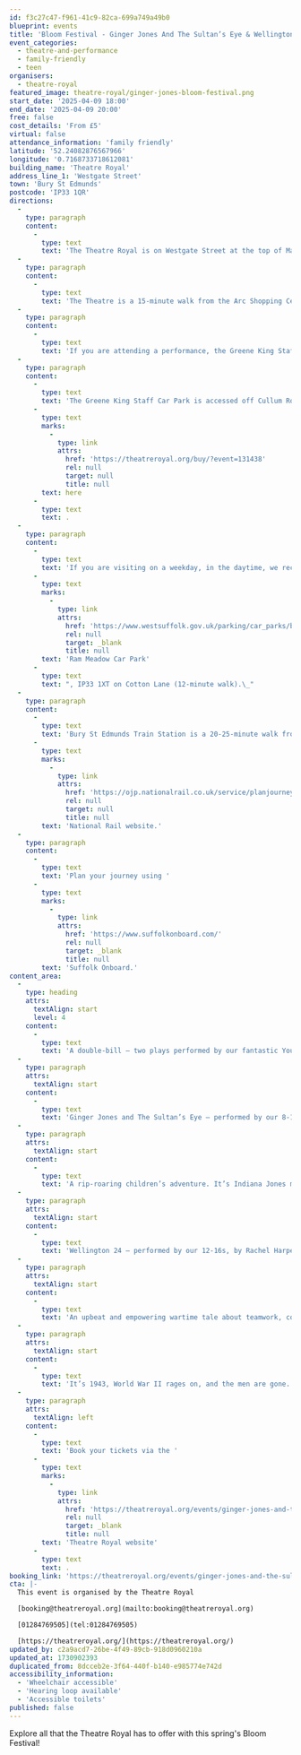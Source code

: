 ```yaml
---
id: f3c27c47-f961-41c9-82ca-699a749a49b0
blueprint: events
title: 'Bloom Festival - Ginger Jones And The Sultan’s Eye & Wellington 24'
event_categories:
  - theatre-and-performance
  - family-friendly
  - teen
organisers:
  - theatre-royal
featured_image: theatre-royal/ginger-jones-bloom-festival.png
start_date: '2025-04-09 18:00'
end_date: '2025-04-09 20:00'
free: false
cost_details: 'From £5'
virtual: false
attendance_information: 'family friendly'
latitude: '52.24082876567966'
longitude: '0.7168733718612081'
building_name: 'Theatre Royal'
address_line_1: 'Westgate Street'
town: 'Bury St Edmunds'
postcode: 'IP33 1QR'
directions:
  -
    type: paragraph
    content:
      -
        type: text
        text: 'The Theatre Royal is on Westgate Street at the top of Maynewater Lane, opposite the Greene King Brewery & Café. On foot, you’ll enter through the front entrance of the theatre.'
  -
    type: paragraph
    content:
      -
        type: text
        text: 'The Theatre is a 15-minute walk from the Arc Shopping Centre and just 5-minutes from the Abbey Gardens.'
  -
    type: paragraph
    content:
      -
        type: text
        text: 'If you are attending a performance, the Greene King Staff Car Park is made available to our visitors for evening and weekend performances only. '
  -
    type: paragraph
    content:
      -
        type: text
        text: 'The Greene King Staff Car Park is accessed off Cullum Road (A1302) and opens 1 hour before your performance at a charge per vehicle. Access to the Theatre is via steps (3-minute walk). Wheelchair users and customers with additional access requirements may be dropped-off for step- free access at the front of the theatre on Westgate Street. You can book a Parking Space '
      -
        type: text
        marks:
          -
            type: link
            attrs:
              href: 'https://theatreroyal.org/buy/?event=131438'
              rel: null
              target: null
              title: null
        text: here
      -
        type: text
        text: .
  -
    type: paragraph
    content:
      -
        type: text
        text: 'If you are visiting on a weekday, in the daytime, we recommend '
      -
        type: text
        marks:
          -
            type: link
            attrs:
              href: 'https://www.westsuffolk.gov.uk/parking/car_parks/bse_car_parks/ram-meadow-car-park.cfm'
              rel: null
              target: _blank
              title: null
        text: 'Ram Meadow Car Park'
      -
        type: text
        text: ", IP33 1XT on Cotton Lane (12-minute walk).\_"
  -
    type: paragraph
    content:
      -
        type: text
        text: 'Bury St Edmunds Train Station is a 20-25-minute walk from the theatre, with connections to Cambridge, Ipswich and the London-Norwich line. You can check train times and service updates on the '
      -
        type: text
        marks:
          -
            type: link
            attrs:
              href: 'https://ojp.nationalrail.co.uk/service/planjourney/search'
              rel: null
              target: null
              title: null
        text: 'National Rail website.'
  -
    type: paragraph
    content:
      -
        type: text
        text: 'Plan your journey using '
      -
        type: text
        marks:
          -
            type: link
            attrs:
              href: 'https://www.suffolkonboard.com/'
              rel: null
              target: _blank
              title: null
        text: 'Suffolk Onboard.'
content_area:
  -
    type: heading
    attrs:
      textAlign: start
      level: 4
    content:
      -
        type: text
        text: 'A double-bill – two plays performed by our fantastic Youth Theatre.'
  -
    type: paragraph
    attrs:
      textAlign: start
    content:
      -
        type: text
        text: 'Ginger Jones and The Sultan’s Eye – performed by our 8-11s, by Nick Lane.'
  -
    type: paragraph
    attrs:
      textAlign: start
    content:
      -
        type: text
        text: 'A rip-roaring children’s adventure. It’s Indiana Jones meets Alice in Wonderland. . . with added silliness. Ginger Jones is a girl with a vivid imagination. Her stories are as wild as the hair on her head. So when her school enters a storytelling competition, there is no doubt as to whom they should turn for inspiration. . . except that Ginger Jones has lost her imagination! Join her best friend Stan West as he describes the extreme tale of their adventures during the summer holidays. Featuring talking camels, sultans and a possible ruby or two.'
  -
    type: paragraph
    attrs:
      textAlign: start
    content:
      -
        type: text
        text: 'Wellington 24 – performed by our 12-16s, by Rachel Harper in association with Nick Hern Books'
  -
    type: paragraph
    attrs:
      textAlign: start
    content:
      -
        type: text
        text: 'An upbeat and empowering wartime tale about teamwork, collaboration and beating the odds.'
  -
    type: paragraph
    attrs:
      textAlign: start
    content:
      -
        type: text
        text: '​It’s 1943, World War II rages on, and the men are gone. It’s left to the ‘women in the workmen’s boots’ to pick up the pieces in the factory. They’re being relied upon to build the planes that could win the war, and they take the responsibility seriously. On this particular day, they’re attempting to build a Wellington bomber in record-breaking time: under twenty-four hours. As temperatures rise and prejudices bubble up, will they be able to pull together in time?'
  -
    type: paragraph
    attrs:
      textAlign: left
    content:
      -
        type: text
        text: 'Book your tickets via the '
      -
        type: text
        marks:
          -
            type: link
            attrs:
              href: 'https://theatreroyal.org/events/ginger-jones-and-the-sultans-eye-wellington-24/'
              rel: null
              target: _blank
              title: null
        text: 'Theatre Royal website'
      -
        type: text
        text: .
booking_link: 'https://theatreroyal.org/events/ginger-jones-and-the-sultans-eye-wellington-24/'
cta: |-
  This event is organised by the Theatre Royal 

  [booking@theatreroyal.org](mailto:booking@theatreroyal.org)

  [01284769505](tel:01284769505)

  [https://theatreroyal.org/](https://theatreroyal.org/)
updated_by: c2a9acd7-26be-4f49-89cb-918d0960210a
updated_at: 1730902393
duplicated_from: 8dcceb2e-3f64-440f-b140-e985774e742d
accessibility_information:
  - 'Wheelchair accessible'
  - 'Hearing loop available'
  - 'Accessible toilets'
published: false
---
```

Explore all that the Theatre Royal has to offer with this spring's Bloom Festival!